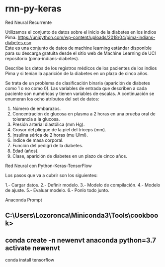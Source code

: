 # rnn-py-keras
Red Neural Recurrente

Utilizamos el conjunto de datos sobre el inicio de la diabetes 
en los indios Pima. https://unipython.com/wp-content/uploads/2018/04/pima-indians-diabetes.csv  
Este es una conjunto de datos de machine learning 
estándar disponible para su descarga gratuita desde el sitio web de 
Machine Learning de UCI repositorio (pima-indians-diabetes). 

Describe los datos de los registros médicos de los pacientes de los indios Pima 
y si tenían la aparición de la diabetes en un plazo de cinco años. 

Se trata de un problema de clasificación binaria 
(aparición de diabetes como 1 o no como 0). 
Las variables de entrada que describen a cada paciente son numéricas y tienen variables de escalas. 
A continuación se enumeran los ocho atributos del set de datos:

 1. Número de embarazos.
 2. Concentración de glucosa en plasma a 2 horas en una prueba oral de tolerancia a la glucosa.
 3. Presión arterial diastólica (mm Hg).
 4. Grosor del pliegue de la piel del tríceps (mm).
 5. Insulina sérica de 2 horas (mu U/ml).
 6. Índice de masa corporal.
 7. Función del pedigrí de la diabetes.
 8. Edad (años).
 9. Clase, aparición de diabetes en un plazo de cinco años.

Red Neural con Python-Keras-TensorFlow

Los pasos que va a cubrir son los siguientes:

1.- Cargar datos.
2.- Definir modelo.
3.- Modelo de compilación.
4.- Modelo de ajuste.
5.- Evaluar modelo.
6.- Ponlo todo junto.

Anaconda Prompt

<newenvt> C:\Users\Lozoronca\Miniconda3\Tools\cookbook>
--------------------------------------------
conda create -n newenvt anaconda python=3.7
activate newenvt
--------------------------------------------
conda install tensorflow
